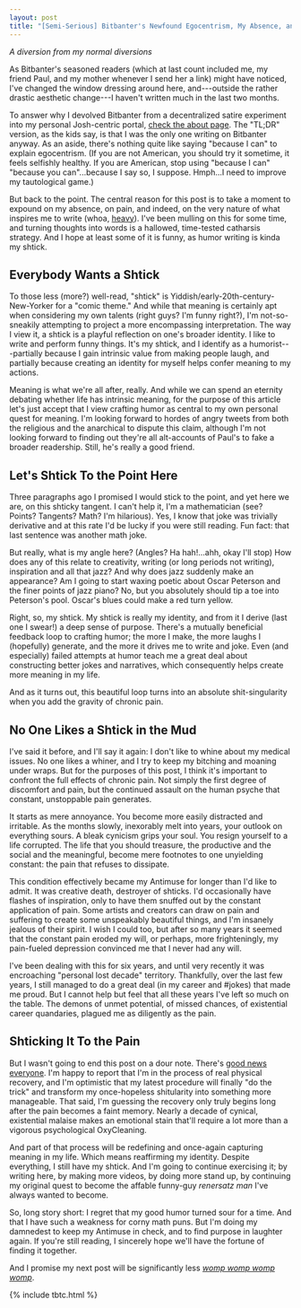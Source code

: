 ```yaml
---
layout: post
title: "[Semi-Serious] Bitbanter's Newfound Egocentrism, My Absence, and My Antimuse" 
---
```


*A diversion from my normal diversions*

As Bitbanter's seasoned readers (which at last count included me, my friend Paul, and my mother whenever I send her a link) might have noticed, I've changed the window dressing around here, and---outside the rather drastic aesthetic change---I haven't written much in the last two months.

To answer why I devolved Bitbanter from a decentralized satire experiment into my personal Josh-centric portal, [check the about page](/about/). The "TL;DR" version, as the kids say, is that I was the only one writing on Bitbanter anyway. As an aside, there's nothing quite like saying "because I can" to explain egocentrism. (If you are not American, you should try it sometime, it feels selfishly healthy. If you are American, stop using "because I can" "because you can"...because I say so, I suppose. Hmph...I need to improve my tautological game.)

But back to the point. The central reason for this post is to take a moment to expound on my absence, on pain, and indeed, on the very nature of what inspires me to write (whoa, [heavy](http://media.tumblr.com/tumblr_m5u2unVrur1r5iwh4.gif)). I've been mulling on this for some time, and turning thoughts into words is a hallowed, time-tested catharsis strategy. And I hope at least some of it is funny, as humor writing is kinda my shtick.

## Everybody Wants a Shtick

To those less (more?) well-read, "shtick" is Yiddish/early-20th-century-New-Yorker for a "comic theme." And while that meaning is certainly apt when considering my own talents (right guys? I'm funny right?), I'm not-so-sneakily attempting to project a more encompassing interpretation. The way I view it, a shtick is a playful reflection on one's broader identity. I like to write and perform funny things. It's my shtick, and I identify as a humorist---partially because I gain intrinsic value from making people laugh, and partially because creating an identity for myself helps confer meaning to my actions. 

Meaning is what we're all after, really. And while we can spend an eternity debating whether life has intrinsic meaning, for the purpose of this article let's just accept that I view crafting humor as central to my own personal quest for meaning. I'm looking forward to hordes of angry tweets from both the religious and the anarchical to dispute this claim, although I'm not looking forward to finding out they're all alt-accounts of Paul's to fake a broader readership. Still, he's really a good friend.

## Let's Shtick To the Point Here

Three paragraphs ago I promised I would stick to the point, and yet here we are, on this shticky tangent. I can't help it, I'm a mathematician (see? Points? Tangents? Math? I'm hilarious). Yes, I know that joke was trivially derivative and at this rate I'd be lucky if you were still reading. Fun fact: that last sentence was another math joke.

But really, what is my angle here? (Angles? Ha hah!...ahh, okay I'll stop) How does any of this relate to creativity, writing (or long periods not writing), inspiration and all that jazz? And why does jazz suddenly make an appearance? Am I going to start waxing poetic about Oscar Peterson and the finer points of jazz piano? No, but you absolutely should tip a toe into Peterson's pool. Oscar's blues could make a red turn yellow.

Right, so, my shtick. My shtick is really my identity, and from it I derive (last one I swear!) a deep sense of purpose. There's a mutually beneficial feedback loop to crafting humor; the more I make, the more laughs I (hopefully) generate, and the more it drives me to write and joke. Even (and especially) failed attempts at humor teach me a great deal about constructing better jokes and narratives, which consequently helps create more meaning in my life.

And as it turns out, this beautiful loop turns into an absolute shit-singularity when you add the gravity of chronic pain. 

## No One Likes a Shtick in the Mud

I've said it before, and I'll say it again: I don't like to whine about my medical issues. No one likes a whiner, and I try to keep my bitching and moaning under wraps. But for the purposes of this post, I think it's important to confront the full effects of chronic pain. Not simply the first degree of discomfort and pain, but the continued assault on the human psyche that constant, unstoppable pain generates.

It starts as mere annoyance. You become more easily distracted and irritable. As the months slowly, inexorably melt into years, your outlook on everything sours. A bleak cynicism grips your soul. You resign yourself to a life corrupted. The life that you should treasure, the productive and the social and the meaningful, become mere footnotes to one unyielding constant: the pain that refuses to dissipate.

This condition effectively became my Antimuse for longer than I'd like to admit. It was creative death, destroyer of shticks. I'd occasionally have flashes of inspiration, only to have them snuffed out by the constant application of pain. Some artists and creators can draw on pain and suffering to create some unspeakably beautiful things, and I'm insanely jealous of their spirit. I wish I could too, but after so many years it seemed that the constant pain eroded my will, or perhaps, more frighteningly, my pain-fueled depression convinced me that I never had any will.

I've been dealing with this for six years, and until very recently it was encroaching "personal lost decade" territory. Thankfully, over the last few years, I still managed to do a great deal (in my career and #jokes) that made me proud. But I cannot help but feel that all these years I've left so much on the table. The demons of unmet potential, of missed chances, of existential career quandaries, plagued me as diligently as the pain.

## Shticking It To the Pain

But I wasn't going to end this post on a dour note. There's [good news everyone](http://img2.wikia.nocookie.net/__cb20090731021518/en.futurama/images/thumb/a/ad/GoodNewsEveryone.jpg/500px-GoodNewsEveryone.jpg). I'm happy to report that I'm in the process of real physical recovery, and I'm optimistic that my latest procedure will finally "do the trick" and transform my once-hopeless shitularity into something more manageable. That said, I'm guessing the recovery only truly begins long after the pain becomes a faint memory. Nearly a decade of cynical, existential malaise makes an emotional stain that'll require a lot more than a vigorous psychological OxyCleaning.

And part of that process will be redefining and once-again capturing meaning in my life. Which means reaffirming my identity. Despite everything, I still have my shtick. And I'm going to continue exercising it; by writing here, by making more videos, by doing more stand up, by continuing my original quest to become the affable funny-guy *renersatz man* I've always wanted to become.

So, long story short: I regret that my good humor turned sour for a time. And that I have such a weakness for corny math puns. But I'm doing my damnedest to keep my Antimuse in check, and to find purpose in laughter again. If you're still reading, I sincerely hope we'll have the fortune of finding it together. 

And I promise my next post will be significantly less *[womp womp womp womp](http://wompwompwomp.com/)*.

{% include tbtc.html %}
